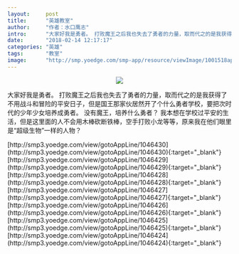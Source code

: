 ```yaml
---
layout:     post
title:      "英雄教室"
author:     "作者：水口鹰志"
intro:      "大家好我是勇者。 打败魔王之后我也失去了勇者的力量，取而代之的是我获得了不用战斗和冒险的平安日子，但是国王那家伙居然开了个什么勇者学校，要把次时代的少年少女培养成勇者。 没有魔王，培养什么勇者？ 我本想在学校过平安的生活，但是这里面的人不会用木棒砍断铁棒，空手打败小龙等等，原来我在他们眼里是“超级生物”一样的人物？"
date:       "2018-02-14 12:17:17"
categories: "英雄"
tags:       "教室"
image:      "http://smp.yoedge.com/smp-app/resource/viewImage/1001518appline.png"
---
```

<div style="text-align: center">
<p><img src="http://smp.yoedge.com/smp-app/resource/viewImage/1001518appline.png"/></p>
</div>
<p class="post-meta">
<span>大家好我是勇者。 打败魔王之后我也失去了勇者的力量，取而代之的是我获得了不用战斗和冒险的平安日子，但是国王那家伙居然开了个什么勇者学校，要把次时代的少年少女培养成勇者。 没有魔王，培养什么勇者？ 我本想在学校过平安的生活，但是这里面的人不会用木棒砍断铁棒，空手打败小龙等等，原来我在他们眼里是“超级生物”一样的人物？</span>
</p>
[http://smp3.yoedge.com/view/gotoAppLine/1046430](http://smp3.yoedge.com/view/gotoAppLine/1046430){:target="_blank"}
[http://smp3.yoedge.com/view/gotoAppLine/1046429](http://smp3.yoedge.com/view/gotoAppLine/1046429){:target="_blank"}
[http://smp3.yoedge.com/view/gotoAppLine/1046428](http://smp3.yoedge.com/view/gotoAppLine/1046428){:target="_blank"}
[http://smp3.yoedge.com/view/gotoAppLine/1046427](http://smp3.yoedge.com/view/gotoAppLine/1046427){:target="_blank"}
[http://smp3.yoedge.com/view/gotoAppLine/1046426](http://smp3.yoedge.com/view/gotoAppLine/1046426){:target="_blank"}
[http://smp3.yoedge.com/view/gotoAppLine/1046425](http://smp3.yoedge.com/view/gotoAppLine/1046425){:target="_blank"}
[http://smp3.yoedge.com/view/gotoAppLine/1046424](http://smp3.yoedge.com/view/gotoAppLine/1046424){:target="_blank"}


